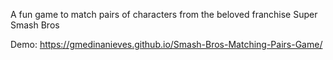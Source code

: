 A fun game to match pairs of characters from the beloved franchise Super Smash Bros

Demo:  https://gmedinanieves.github.io/Smash-Bros-Matching-Pairs-Game/
